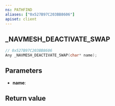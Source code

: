 ```yaml
---
ns: PATHFIND
aliases: ["0x527B97C203BB8606"]
apiset: client
---
```

## _NAVMESH_DEACTIVATE_SWAP

```c
// 0x527B97C203BB8606
Any _NAVMESH_DEACTIVATE_SWAP(char* name);
```


## Parameters
* **name**:

## Return value